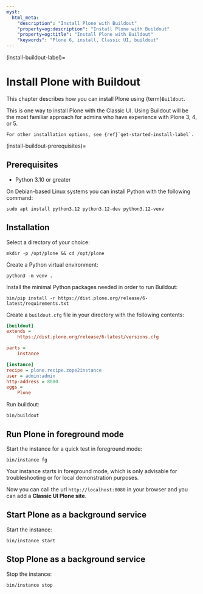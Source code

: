 ```yaml
---
myst:
  html_meta:
    "description": "Install Plone with Buildout"
    "property=og:description": "Install Plone with Buildout"
    "property=og:title": "Install Plone with Buildout"
    "keywords": "Plone 6, install, Classic UI, buildout"
---
```


(install-buildout-label)=

# Install Plone with Buildout

This chapter describes how you can install Plone using {term}`Buildout`.

This is one way to install Plone with the Classic UI.
Using Buildout will be the most familiar approach for admins who have experience with Plone 3, 4, or 5.

```{seealso}
For other installation options, see {ref}`get-started-install-label`.
```

(install-buildout-prerequisites)=

## Prerequisites

- Python 3.10 or greater

On Debian-based Linux systems you can install Python with the following command:

```shell
sudo apt install python3.12 python3.12-dev python3.12-venv
```

## Installation

Select a directory of your choice:

```shell
mkdir -p /opt/plone && cd /opt/plone
```

Create a Python virtual environment:

```shell
python3 -m venv .
```

Install the minimal Python packages needed in order to run Buildout:

```shell
bin/pip install -r https://dist.plone.org/release/6-latest/requirements.txt
```

Create a `buildout.cfg` file in your directory with the following contents:

```cfg
[buildout]
extends =
    https://dist.plone.org/release/6-latest/versions.cfg

parts =
    instance

[instance]
recipe = plone.recipe.zope2instance
user = admin:admin
http-address = 8080
eggs =
    Plone
```

Run buildout:

```shell
bin/buildout
```

## Run Plone in foreground mode

Start the instance for a quick test in foreground mode:

```shell
bin/instance fg
```

Your instance starts in foreground mode, which is only advisable for troubleshooting or for local demonstration purposes.

Now you can call the url `http://localhost:8080` in your browser and you can add a **Classic UI Plone site**.

## Start Plone as a background service

Start the instance:

```shell
bin/instance start
```

## Stop Plone as a background service

Stop the instance:

```shell
bin/instance stop
```
